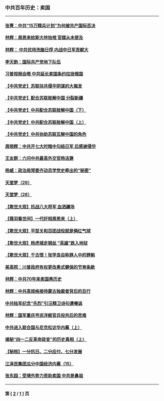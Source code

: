 ### 中共百年历史：卖国
---
#### [张菁：中共“15万精兵计划”为何被共产国际否决](../../pages/nf1176117/n13967677.md?04240430) 
#### [林辉：周恩来给斯大林抬棺 官媒从未提及](../../pages/nf1176117/n13961173.md?04240430) 
#### [林辉： 中共优待洗脑日俘 内战中日军贡献大](../../pages/nf1176117/n13624644.md?04240430) 
#### [李天韵：国际共产党地下队伍](../../pages/nf1176117/n13611808.md?04240430) 
#### [习普视频会晤 中共延长卖国条约拉拢俄国](../../pages/nf1176117/n13060971.md?04240430) 
#### [【中共党史】苏联扶共侵华阴谋的大揭发](../../pages/nf1176117/n13056050.md?04240430) 
#### [【中共党史】配合苏联肢解中国 分裂新疆](../../pages/nf1176117/n13040700.md?04240430) 
#### [【中共党史】中共配合苏联肢解中国（下）](../../pages/nf1176117/n13035660.md?04240430) 
#### [【中共党史】中共配合苏联肢解中国（上）](../../pages/nf1176117/n13030262.md?04240430) 
#### [【中共党史】中共协助苏联瓦解中国的角色](../../pages/nf1176117/n13018109.md?04240430) 
#### [周晓辉：中共开七大时暗中勾结日军 后感谢侵华](../../pages/nf1176117/n12921960.md?04240430) 
#### [王友群：六问中共最高外交官杨洁篪](../../pages/nf1176117/n12836495.md?04240430) 
#### [杨威：政治局常委齐动员学党史牵出的“秘密”](../../pages/nf1176117/n12764642.md?04240430) 
#### [天堂梦（29）](../../pages/nf1176117/n12408465.md?04240430) 
#### [天堂梦（28）](../../pages/nf1176117/n12408309.md?04240430) 
#### [【欺世大观】抗战八大将军 血洒疆场](../../pages/nf1176117/n12357044.md?04240430) 
#### [【薇羽看世间】一代奸相周恩来（上）](../../pages/nf1176117/n12401109.md?04240430) 
#### [【欺世大观】平型关和百团战役就是俩红气球](../../pages/nf1176117/n12359157.md?04240430) 
#### [【欺世大观】杨虎城走钢丝 “英雄”跌入地狱](../../pages/nf1176117/n12358840.md?04240430) 
#### [【欺世大观】千古恨！张学良自称罪人中的罪魁](../../pages/nf1176117/n12358629.md?04240430) 
#### [美高院：川普政府有权更改奥式健保的节育条款](../../pages/nf1176117/n12242171.md?04240430) 
#### [林辉：中共70年来卖国黑历史](../../pages/nf1176117/n11552181.md?04240430) 
#### [林辉：中共高规格接待蒙古独裁者背后的丑行](../../pages/nf1176117/n11225005.md?04240430) 
#### [中共陆军纪念“先烈”引汪精卫诗句遭嘲讽](../../pages/nf1176117/n11153345.md?04240430) 
#### [林辉：国军重庆号巡洋舰官兵投共后的苦难](../../pages/nf1176117/n10997801.md?04240430) 
#### [中共进入联合国与尼克松访华内幕（上）](../../pages/nf1176117/n10138788.md?04240430) 
#### [揭秘“四一二反革命政变”的历史真相（上）](../../pages/nf1176117/n9996650.md?04240430) 
#### [【秘档】一分抗日、二分应付、七分发展](../../pages/nf1176117/n9331484.md?04240430) 
#### [江泽民集团瓜分中国经济内幕（15）](../../pages/nf1176117/n9268584.md?04240430) 
#### [张东园：受境外势力资助卖国 中共是鼻祖](../../pages/nf1176117/n9272480.md?04240430) 

---
#### 第 [ [2](./2.md?04240430) / [1](./1.md?04240430) ] 页
